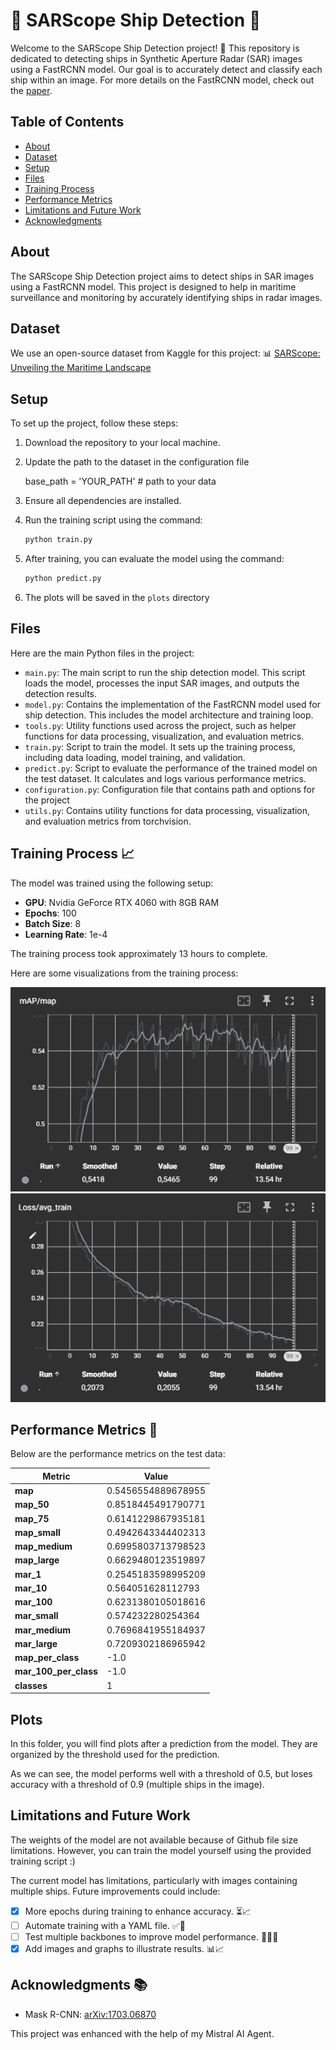 # 🚢 SARScope Ship Detection 🚢

Welcome to the SARScope Ship Detection project! 🌊 This repository is dedicated to detecting ships in Synthetic Aperture Radar (SAR) images using a FastRCNN model. Our goal is to accurately detect and classify each ship within an image. For more details on the FastRCNN model, check out the [paper](https://arxiv.org/abs/1506.01497).

## Table of Contents

- [About](#about)
- [Dataset](#dataset)
- [Setup](#setup)
- [Files](#files)
- [Training Process](#training-process-)
- [Performance Metrics](#performance-metrics-)
- [Limitations and Future Work](#limitations-and-future-work)
- [Acknowledgments](#acknowledgments-)

## About

The SARScope Ship Detection project aims to detect ships in SAR images using a FastRCNN model. This project is designed to help in maritime surveillance and monitoring by accurately identifying ships in radar images.

## Dataset

We use an open-source dataset from Kaggle for this project:
📊 [SARScope: Unveiling the Maritime Landscape](https://www.kaggle.com/datasets/kailaspsudheer/sarscope-unveiling-the-maritime-landscape)

## Setup
To set up the project, follow these steps:

1. Download the repository to your local machine.
2. Update the path to the dataset in the configuration file 

   base_path = 'YOUR_PATH'  # path to your data

3. Ensure all dependencies are installed.
4. Run the training script using the command:

   ```bash
   python train.py
   ```
5. After training, you can evaluate the model using the command:

   ```bash
   python predict.py
   ```
6. The plots will be saved in the `plots` directory

## Files

Here are the main Python files in the project:

- `main.py`: The main script to run the ship detection model. This script loads the model, processes the input SAR images, and outputs the detection results.
- `model.py`: Contains the implementation of the FastRCNN model used for ship detection. This includes the model architecture and training loop.
- `tools.py`: Utility functions used across the project, such as helper functions for data processing, visualization, and evaluation metrics.
- `train.py`: Script to train the model. It sets up the training process, including data loading, model training, and validation.
- `predict.py`: Script to evaluate the performance of the trained model on the test dataset. It calculates and logs various performance metrics.
- `configuration.py`: Configuration file that contains path and options for the project
- `utils.py`: Contains utility functions for data processing, visualization, and evaluation metrics from torchvision.

## Training Process 📈

The model was trained using the following setup:

- **GPU**: Nvidia GeForce RTX 4060 with 8GB RAM
- **Epochs**: 100
- **Batch Size**: 8
- **Learning Rate**: 1e-4

The training process took approximately 13 hours to complete.

Here are some visualizations from the training process:

![mAP during the training](assets/map_score.png)
![Loss during the training](assets/loss_training.png)


## Performance Metrics 🏁

Below are the performance metrics on the test data:

| Metric                | Value              |
|-----------------------|--------------------|
| **map**               | 0.5456554889678955 |
| **map_50**            | 0.8518445491790771 |
| **map_75**            | 0.6141229867935181 |
| **map_small**         | 0.4942643344402313 |
| **map_medium**        | 0.6995803713798523 |
| **map_large**         | 0.6629480123519897 |
| **mar_1**             | 0.2545183598995209 |
| **mar_10**            | 0.564051628112793  |
| **mar_100**           | 0.6231380105018616 |
| **mar_small**         | 0.574232280254364  |
| **mar_medium**        | 0.7696841955184937 |
| **mar_large**         | 0.7209302186965942 |
| **map_per_class**     | -1.0               |
| **mar_100_per_class** | -1.0               |
| **classes**           | 1                  |


## Plots

In this folder, you will find plots after a prediction from the model.
They are organized by the threshold used for the prediction.

As we can see, the model performs well with a threshold of 0.5, but loses accuracy with a threshold of 0.9 (multiple ships in the image).

## Limitations and Future Work

The weights of the model are not available because of Github file size limitations. However, you can train the model yourself using the provided training script
:)

The current model has limitations, particularly with images containing multiple ships. Future improvements could include:

- [x] More epochs during training to enhance accuracy. ⏳📈
- [ ] Automate training with a YAML file. ✅📄
- [ ] Test multiple backbones to improve model performance. 🏋️‍♂️🔁
- [x] Add images and graphs to illustrate results. 📊📈
## Acknowledgments 📚

- Mask R-CNN: [arXiv:1703.06870](https://arxiv.org/abs/1703.06870)

This project was enhanced with the help of my Mistral AI Agent.
